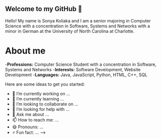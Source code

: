 ## Welcome to my GitHub 👋

Hello! My name is Sonya Koliaka and I am a senior majoring in Computer Science with a concentration in Software, Systems and Networks with a minor in German at the University of North Carolina at Charlotte.

# About me 

-**Professions:** Computer Science Student with a concentration in Software, Systems and Networks
-**Interests:** Software Development, Website Development
-**Languages:** Java, JavaScript, Python, HTML, C++, SQL

Here are some ideas to get you started:

- 🔭 I’m currently working on ...
- 🌱 I’m currently learning ...
- 👯 I’m looking to collaborate on ...
- 🤔 I’m looking for help with ...
- 💬 Ask me about ...
- 📫 How to reach me: ...
- 😄 Pronouns: ...
- ⚡ Fun fact: ...
-->
